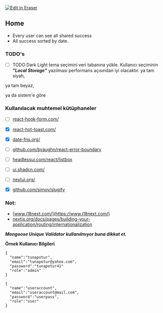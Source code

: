<p><a target="_blank" href="https://app.eraser.io/workspace/lMRCxUklhIqILSmD8Ijy" id="edit-in-eraser-github-link"><img alt="Edit in Eraser" src="https://firebasestorage.googleapis.com/v0/b/second-petal-295822.appspot.com/o/images%2Fgithub%2FOpen%20in%20Eraser.svg?alt=media&amp;token=968381c8-a7e7-472a-8ed6-4a6626da5501"></a></p>

## Home
- Every user can see all shared success
- All success sorted by date.
### TODO's
- [ ] TODO Dark Light tema seçimini veri tabanına yükle.
Kullanıcı seçiminin **_"Local Storage"_** yazılması performans açısından iyi olacaktır.
ya tam siyah,

ya tam beyaz,

ya da sistem'e göre



### Kullanılacak muhtemel kütüphaneler
- [ ] [﻿react-hook-form.com/](https://react-hook-form.com/) 
- [x] [﻿react-hot-toast.com/](https://react-hot-toast.com/) 
- [x] [﻿date-fns.org/](https://date-fns.org/) 
- [ ] [﻿github.com/bvaughn/react-error-boundary](https://github.com/bvaughn/react-error-boundary) 
- [ ] [﻿headlessui.com/react/listbox](https://headlessui.com/react/listbox) 
- [ ] [﻿ui.shadcn.com/](https://ui.shadcn.com/) 
- [ ] [﻿nextui.org/](https://nextui.org/) 
- [x] [﻿github.com/simov/slugify](https://github.com/simov/slugify) 


### Not:
- [﻿www.i18next.com/](https://www.i18next.com/) 
- [﻿nextjs.org/docs/pages/building-your-application/routing/internationalization](https://nextjs.org/docs/pages/building-your-application/routing/internationalization) 


_**Mongoose Unique Validator kullanılmıyor buna dikkat et.**_



**Örnek Kullanıcı Bilgileri**

```
{
  "name":"tunapotur",
  "email":"tunapotur@yahoo.com",
  "password":"tunapotur41"
  "role":"admin"
}

{
  "name":"useraccount",
  "email":"useraccount@mail.com",
  "password":"userpass",
  "role":"user"
}
```



<!--- Eraser file: https://app.eraser.io/workspace/lMRCxUklhIqILSmD8Ijy --->